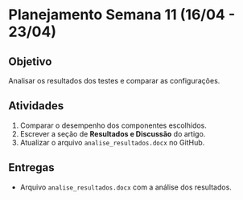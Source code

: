 # Planejamento Semana 11 (16/04 - 23/04)

## Objetivo

Analisar os resultados dos testes e comparar as configurações.

## Atividades

1. Comparar o desempenho dos componentes escolhidos.
2. Escrever a seção de **Resultados e Discussão** do artigo.
3. Atualizar o arquivo `analise_resultados.docx` no GitHub.

## Entregas

- Arquivo `analise_resultados.docx` com a análise dos resultados.
